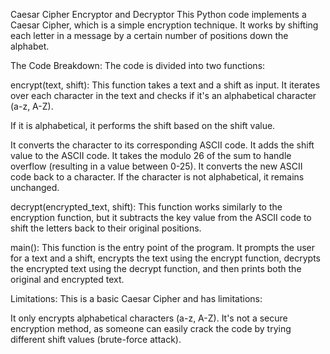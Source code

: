  Caesar Cipher Encryptor and Decryptor
This Python code implements a Caesar Cipher, which is a simple encryption technique. It works by shifting each letter in a message by a certain number of positions down the alphabet.

The Code Breakdown:
The code is divided into two functions:

encrypt(text, shift): This function takes a text and a shift as input. It iterates over each character in the text and checks if it's an alphabetical character (a-z, A-Z).

If it is alphabetical, it performs the shift based on the shift value.

It converts the character to its corresponding ASCII code.
It adds the shift value to the ASCII code.
It takes the modulo 26 of the sum to handle overflow (resulting in a value between 0-25).
It converts the new ASCII code back to a character.
If the character is not alphabetical, it remains unchanged.

decrypt(encrypted_text, shift): This function works similarly to the encryption function, but it subtracts the key value from the ASCII code to shift the letters back to their original positions.

main(): This function is the entry point of the program. It prompts the user for a text and a shift, encrypts the text using the encrypt function, decrypts the encrypted text using the decrypt function, and then prints both the original and encrypted text.


Limitations:
This is a basic Caesar Cipher and has limitations:

It only encrypts alphabetical characters (a-z, A-Z).
It's not a secure encryption method, as someone can easily crack the code by trying different shift values (brute-force attack).
